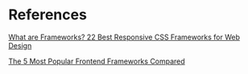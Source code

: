 # References

[What are Frameworks? 22 Best Responsive CSS Frameworks for Web Design](https://www.awwwards.com/what-are-frameworks-22-best-responsive-css-frameworks-for-web-design.html)

[The 5 Most Popular Frontend Frameworks Compared](https://www.sitepoint.com/most-popular-frontend-frameworks-compared/)